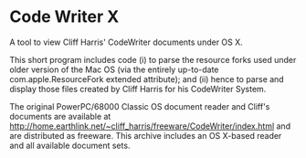 Code Writer X
=============

A tool to view Cliff Harris' CodeWriter documents under OS X.

This short program includes code (i) to parse the resource forks used under older version of the Mac OS (via the entirely up-to-date com.apple.ResourceFork extended attribute); and (ii) hence to parse and display those files created by Cliff Harris for his CodeWriter System.

The original PowerPC/68000 Classic OS document reader and Cliff's documents are available at http://home.earthlink.net/~cliff_harris/freeware/CodeWriter/index.html and are distributed as freeware. This archive includes an OS X-based reader and all available document sets.